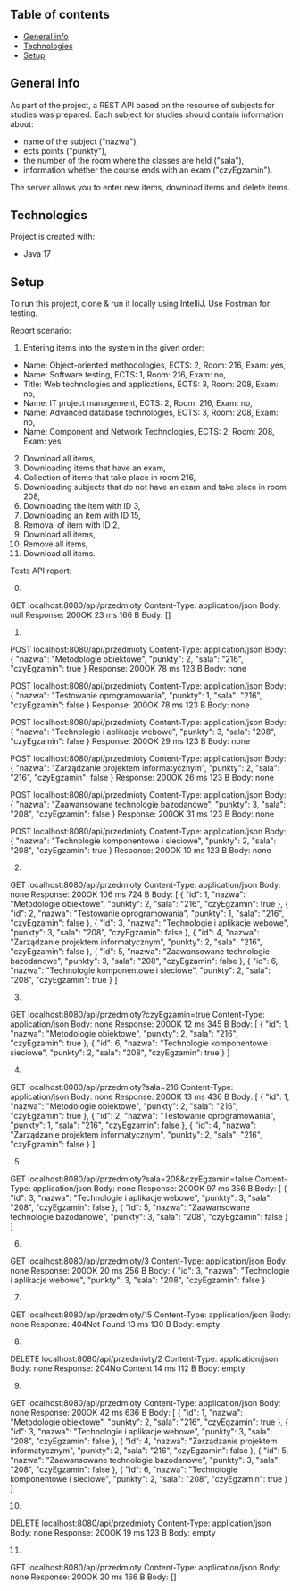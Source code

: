 ## Table of contents
* [General info](#general-info)
* [Technologies](#technologies)
* [Setup](#setup)

## General info

As part of the project, a REST API based on the resource of subjects for studies was prepared. Each subject for studies should contain information about:
- name of the subject ("nazwa"),
- ects points ("punkty"),
- the number of the room where the classes are held ("sala"),
- information whether the course ends with an exam ("czyEgzamin").

The server allows you to enter new items, download items and delete items.

## Technologies
Project is created with:
* Java 17

## Setup
To run this project, clone & run it locally using IntelliJ.
Use Postman for testing.

Report scenario:
1. Entering items into the system in the given order:
- Name: Object-oriented methodologies, ECTS: 2, Room: 216, Exam: yes,
- Name: Software testing, ECTS: 1, Room: 216, Exam: no,
- Title: Web technologies and applications, ECTS: 3, Room: 208, Exam: no,
- Name: IT project management, ECTS: 2, Room: 216, Exam: no,
- Name: Advanced database technologies, ECTS: 3, Room: 208, Exam: no,
- Name: Component and Network Technologies, ECTS: 2, Room: 208, Exam: yes
2. Download all items,
3. Downloading items that have an exam,
4. Collection of items that take place in room 216,
5. Downloading subjects that do not have an exam and take place in room 208,
6. Downloading the item with ID 3,
7. Downloading an item with ID 15,
8. Removal of item with ID 2,
9. Download all items,
10. Remove all items,
11. Download all items.

Tests API report:

0.
GET
localhost:8080/api/przedmioty
Content-Type: application/json
Body: null
Response:
200OK
23 ms
166 B
Body: []

1.
POST
localhost:8080/api/przedmioty
Content-Type: application/json
Body:
{
    "nazwa": "Metodologie obiektowe",
    "punkty": 2,
    "sala": "216",
    "czyEgzamin": true
}
Response:
200OK
78 ms
123 B
Body: none


POST
localhost:8080/api/przedmioty
Content-Type: application/json
Body:
{
    "nazwa": "Testowanie oprogramowania",
    "punkty": 1,
    "sala": "216",
    "czyEgzamin": false
}
Response:
200OK
78 ms
123 B
Body: none

POST
localhost:8080/api/przedmioty
Content-Type: application/json
Body:
{
    "nazwa": "Technologie i aplikacje webowe",
    "punkty": 3,
    "sala": "208",
    "czyEgzamin": false
}
Response:
200OK
29 ms
123 B
Body: none

POST
localhost:8080/api/przedmioty
Content-Type: application/json
Body:
{
    "nazwa": "Zarządzanie projektem informatycznym",
    "punkty": 2,
    "sala": "216",
    "czyEgzamin": false
}
Response:
200OK
26 ms
123 B
Body: none


POST
localhost:8080/api/przedmioty
Content-Type: application/json
Body:
{
    "nazwa": "Zaawansowane technologie bazodanowe",
    "punkty": 3,
    "sala": "208",
    "czyEgzamin": false
}
Response:
200OK
31 ms
123 B
Body: none

POST
localhost:8080/api/przedmioty
Content-Type: application/json
Body:
{
     "nazwa": "Technologie komponentowe i sieciowe",
    "punkty": 2,
    "sala": "208",
    "czyEgzamin": true
}
Response:
200OK
10 ms
123 B
Body: none

2.
GET
localhost:8080/api/przedmioty
Content-Type: application/json
Body: none
Response:
200OK
106 ms
724 B
Body:
[
    {
        "id": 1,
        "nazwa": "Metodologie obiektowe",
        "punkty": 2,
        "sala": "216",
        "czyEgzamin": true
    },
    {
        "id": 2,
        "nazwa": "Testowanie oprogramowania",
        "punkty": 1,
        "sala": "216",
        "czyEgzamin": false
    },
    {
        "id": 3,
        "nazwa": "Technologie i aplikacje webowe",
        "punkty": 3,
        "sala": "208",
        "czyEgzamin": false
    },
    {
        "id": 4,
        "nazwa": "Zarządzanie projektem informatycznym",
        "punkty": 2,
        "sala": "216",
        "czyEgzamin": false
    },
    {
        "id": 5,
        "nazwa": "Zaawansowane technologie bazodanowe",
        "punkty": 3,
        "sala": "208",
        "czyEgzamin": false
    },
    {
        "id": 6,
        "nazwa": "Technologie komponentowe i sieciowe",
        "punkty": 2,
        "sala": "208",
        "czyEgzamin": true
    }
]

3.
GET
localhost:8080/api/przedmioty?czyEgzamin=true
Content-Type: application/json
Body: none
Response:
200OK
12 ms
345 B
Body:
[
    {
        "id": 1,
        "nazwa": "Metodologie obiektowe",
        "punkty": 2,
        "sala": "216",
        "czyEgzamin": true
    },
    {
        "id": 6,
        "nazwa": "Technologie komponentowe i sieciowe",
        "punkty": 2,
        "sala": "208",
        "czyEgzamin": true
    }
]

4.
GET
localhost:8080/api/przedmioty?sala=216
Content-Type: application/json
Body: none
Response:
200OK
13 ms
436 B
Body:
[
    {
        "id": 1,
        "nazwa": "Metodologie obiektowe",
        "punkty": 2,
        "sala": "216",
        "czyEgzamin": true
    },
    {
        "id": 2,
        "nazwa": "Testowanie oprogramowania",
        "punkty": 1,
        "sala": "216",
        "czyEgzamin": false
    },
    {
        "id": 4,
        "nazwa": "Zarządzanie projektem informatycznym",
        "punkty": 2,
        "sala": "216",
        "czyEgzamin": false
    }
]


5.
GET
localhost:8080/api/przedmioty?sala=208&czyEgzamin=false
Content-Type: application/json
Body: none
Response:
200OK
97 ms
356 B
Body:
[
    {
        "id": 3,
        "nazwa": "Technologie i aplikacje webowe",
        "punkty": 3,
        "sala": "208",
        "czyEgzamin": false
    },
    {
        "id": 5,
        "nazwa": "Zaawansowane technologie bazodanowe",
        "punkty": 3,
        "sala": "208",
        "czyEgzamin": false
    }
]

6.
GET
localhost:8080/api/przedmioty/3
Content-Type: application/json
Body: none
Response:
200OK
20 ms
256 B
Body:
{
    "id": 3,
    "nazwa": "Technologie i aplikacje webowe",
    "punkty": 3,
    "sala": "208",
    "czyEgzamin": false
}

7.
GET
localhost:8080/api/przedmioty/15
Content-Type: application/json
Body: none
Response:
404Not Found
13 ms
130 B
Body: empty

8.
DELETE
localhost:8080/api/przedmioty/2
Content-Type: application/json
Body: none
Response:
204No Content
14 ms
112 B
Body: empty

9.
GET
localhost:8080/api/przedmioty
Content-Type: application/json
Body: none
Response:
200OK
42 ms
636 B
Body:
[
    {
        "id": 1,
        "nazwa": "Metodologie obiektowe",
        "punkty": 2,
        "sala": "216",
        "czyEgzamin": true
    },
    {
        "id": 3,
        "nazwa": "Technologie i aplikacje webowe",
        "punkty": 3,
        "sala": "208",
        "czyEgzamin": false
    },
    {
        "id": 4,
        "nazwa": "Zarządzanie projektem informatycznym",
        "punkty": 2,
        "sala": "216",
        "czyEgzamin": false
    },
    {
        "id": 5,
        "nazwa": "Zaawansowane technologie bazodanowe",
        "punkty": 3,
        "sala": "208",
        "czyEgzamin": false
    },
    {
        "id": 6,
        "nazwa": "Technologie komponentowe i sieciowe",
        "punkty": 2,
        "sala": "208",
        "czyEgzamin": true
    }
]

10.
DELETE
localhost:8080/api/przedmioty
Content-Type: application/json
Body: none
Response:
200OK
19 ms
123 B
Body: empty

11.
GET
localhost:8080/api/przedmioty
Content-Type: application/json
Body: none
Response:
200OK
20 ms
166 B
Body: []
